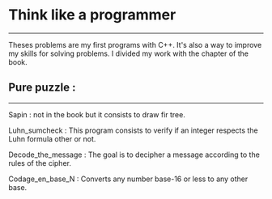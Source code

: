 # Think like a programmer
---

Theses problems are my first programs with C++. It's also a way to improve my skills for solving problems. I divided my work with the chapter of the book.


## Pure puzzle :
---

Sapin : not in the book but it consists to draw fir tree. 

Luhn_sumcheck : This program consists to verify if an integer respects the Luhn formula other or not.

Decode_the_message : The goal is to decipher a message according to the rules of the cipher.

Codage_en_base_N : Converts any number base-16 or less to any other base.

